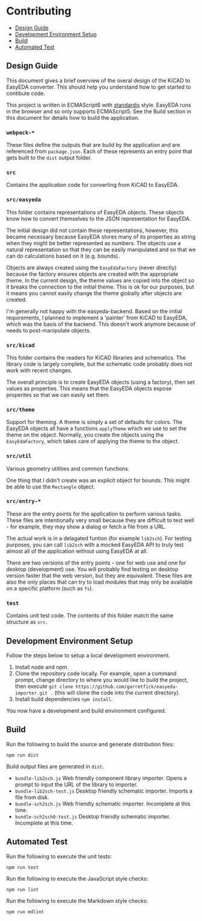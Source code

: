 # Contributing

* [Design Guide](#design-guide)
* [Development Environment Setup](#development-environment-setup)
* [Build](#build)
* [Automated Test](#automated-test)

## Design Guide

This document gives a brief overview of the overal design of the KiCAD to EasyEDA converter. This should help you
understand how to get started to contibute code.

This project is written in ECMAScript6 with [standardjs](http://standardjs.com/) style. EasyEDA runs in the browser
and so only supports ECMAScript5. See the Build section in this document for details how to build the application.

### `webpack-*`

These files define the outputs that are build by the application and are referenced from `package.json`. Each of these
represents an entry point that gets built to the `dist` output folder.

### `src`

Contains the application code for converting from KiCAD to EasyEDA.

### `src/easyeda`

This folder contains representations of EasyEDA objects. These objects know how to convert themselves to the JSON
representation for EasyEDA.

The initial design did not contain these representations, however, this became necessary because EasyEDA stores many
of its properties as string when they might be better represented as numbers. The objects use a natural representation
so that they can be easily manipulated and so that we can do calculations based on it (e.g. bounds).

Objects are always created using the `EasyEdaFactory` (never directly) because the factory ensures objects are created
with the appropriate theme. In the current design, the theme values are copied into the object so it breaks the connection
to the initial theme. This is ok for our purposes, but it means you cannot easily change the theme globally after objects
are created.

I'm generally not happy with the easyeda-backend. Based on the initial requirements, I planned to implement a 'painter' from
KiCAD to EasyEDA, which was the basis of the backend. This doesn't work anymore because of needs to post-manipulate objects.

### `src/kicad`

This folder contains the readers for KiCAD libraries and schematics. The library code is largely complete, but the schematic
code probably does not work with recent changes.

The overall principle is to create EasyEDA objects (using a factory), then set values as properties. This means that the
EasyEDA objects expose properites so that we can easily set them.

### `src/theme`

Support for theming. A theme is simply a set of defaults for colors. The EasyEDA objects all have a functions `applyTheme`
which we use to set the theme on the object. Normally, you create the objects using the `EasyEdaFactory`, which takes care
of applying the theme to the object.

### `src/util`

Various geometry utilities and common functions.

One thing that I didn't create was an explicit object for bounds. This might be able to use the `Rectangle` object.

### `src/entry-*`

These are the entry points for the application to perform various tasks. These files are intentionally very small because
they are difficult to test well - for example, they may show a dialog or fetch a file from a URL.

The actual work is in a delagated funtion (for example `lib2sch`). For testing purposes, you can call `lib2sch` with a
mocked EasyEDA API to truly test almost all of the application without using EasyEDA at all.

There are two versions of the entry points - one for web use and one for desktop (development) use. You will probably find
testing on desktop version faster that the web version, but they are equivalent. These files are also the only places that
can try to load modules that may only be available on a specific platform (such as `fs`).

### `test`

Contains unit test code. The contents of this folder match the same structure as `src`.

## Development Environment Setup

Follow the steps below to setup a local development environment.

1. Install node and npm.
2. Clone the repository code locally. For example, open a command prompt, change directory to where you would
    like to build the project, then execute `git clone https://github.com/garretfick/easyeda-importer.git .` (this will
    clone the code into the current directory).
3. Install build dependencies `npm install`.

You now have a development and build environment configured.

## Build

Run the following to build the source and generate distribution files:

`npm run dist`

Build output files are generated in `dist`.

* `bundle-lib2sch.js` Web friendly component library importer. Opens a prompt to input the URL of the library to importer.
* `bundle-lib2sch-test.js` Desktop friendly schematic importer. Imports a file from disk.
* `bundle-sch2sch.js` Web friendly schematic importer. Incomplete at this time.
* `bundle-sch2sch0-test.js` Desktop friendly schematic importer. Incomplete at this time.

## Automated Test

Run the following to execute the unit tests:

`npm run test`

Run the following to execute the JavaScript style checks:

`npm run lint`

Run the following to execute the Markdown style checks:

`npm run mdlint`